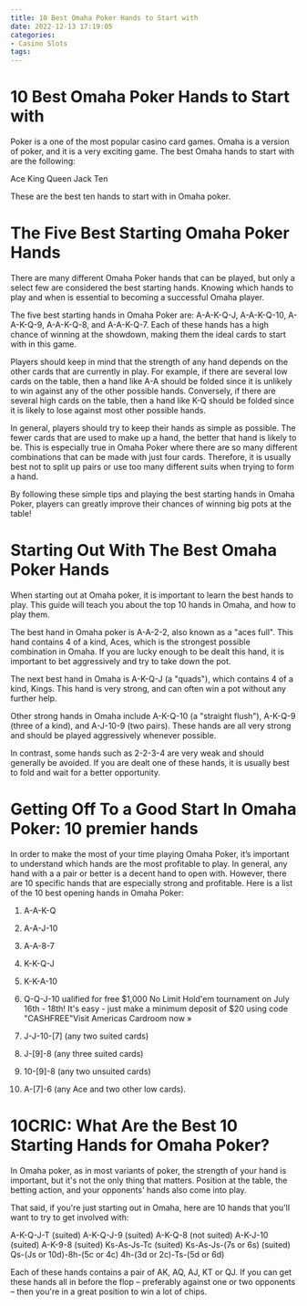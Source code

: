 ```yaml
---
title: 10 Best Omaha Poker Hands to Start with
date: 2022-12-13 17:19:05
categories:
- Casino Slots
tags:
---
```



#  10 Best Omaha Poker Hands to Start with

Poker is a one of the most popular casino card games. Omaha is a version of poker, and it is a very exciting game. The best Omaha hands to start with are the following:

Ace King Queen Jack Ten

These are the best ten hands to start with in Omaha poker.

#  The Five Best Starting Omaha Poker Hands

There are many different Omaha Poker hands that can be played, but only a select few are considered the best starting hands. Knowing which hands to play and when is essential to becoming a successful Omaha player.

The five best starting hands in Omaha Poker are: A-A-K-Q-J, A-A-K-Q-10, A-A-K-Q-9, A-A-K-Q-8, and A-A-K-Q-7. Each of these hands has a high chance of winning at the showdown, making them the ideal cards to start with in this game.

Players should keep in mind that the strength of any hand depends on the other cards that are currently in play. For example, if there are several low cards on the table, then a hand like A-A should be folded since it is unlikely to win against any of the other possible hands. Conversely, if there are several high cards on the table, then a hand like K-Q should be folded since it is likely to lose against most other possible hands.

In general, players should try to keep their hands as simple as possible. The fewer cards that are used to make up a hand, the better that hand is likely to be. This is especially true in Omaha Poker where there are so many different combinations that can be made with just four cards. Therefore, it is usually best not to split up pairs or use too many different suits when trying to form a hand.

By following these simple tips and playing the best starting hands in Omaha Poker, players can greatly improve their chances of winning big pots at the table!

#  Starting Out With The Best Omaha Poker Hands

When starting out at Omaha poker, it is important to learn the best hands to play. This guide will teach you about the top 10 hands in Omaha, and how to play them.

The best hand in Omaha poker is A-A-2-2, also known as a "aces full". This hand contains 4 of a kind, Aces, which is the strongest possible combination in Omaha. If you are lucky enough to be dealt this hand, it is important to bet aggressively and try to take down the pot.

The next best hand in Omaha is A-K-Q-J (a "quads"), which contains 4 of a kind, Kings. This hand is very strong, and can often win a pot without any further help.

Other strong hands in Omaha include A-K-Q-10 (a "straight flush"), A-K-Q-9 (three of a kind), and A-J-10-9 (two pairs). These hands are all very strong and should be played aggressively whenever possible.

In contrast, some hands such as 2-2-3-4 are very weak and should generally be avoided. If you are dealt one of these hands, it is usually best to fold and wait for a better opportunity.

#  Getting Off To a Good Start In Omaha Poker: 10 premier hands

In order to make the most of your time playing Omaha Poker, it’s important to understand which hands are the most profitable to play. In general, any hand with a a pair or better is a decent hand to open with. However, there are 10 specific hands that are especially strong and profitable. Here is a list of the 10 best opening hands in Omaha Poker:

1) A-A-K-Q

2) A-A-J-10

3) A-A-8-7

4) K-K-Q-J

5) K-K-A-10

6) Q-Q-J-10
ualified for free $1,000 No Limit Hold'em tournament on July 16th - 18th! It's easy - just make a minimum deposit of $20 using code "CASHFREE"Visit Americas Cardroom now »

 7) J-J-10-[7] (any two suited cards)

8) J-[9]-8 (any three suited cards) 
9) 10-[9]-8 (any two unsuited cards)
10) A-[7]-6 (any Ace and two other low cards).

#  10CRIC: What Are the Best 10 Starting Hands for Omaha Poker?

In Omaha poker, as in most variants of poker, the strength of your hand is important, but it's not the only thing that matters. Position at the table, the betting action, and your opponents' hands also come into play.

That said, if you're just starting out in Omaha, here are 10 hands that you'll want to try to get involved with:

A-K-Q-J-T (suited) A-K-Q-J-9 (suited) A-K-Q-8 (not suited) A-K-J-10 (suited) A-K-9-8 (suited) Ks-As-Js-Tc (suited) Ks-As-Js-(7s or 6s) (suited) Qs-(Js or 10d)-8h-(5c or 4c) 4h-(3d or 2c)-Ts-(5d or 6d)

Each of these hands contains a pair of AK, AQ, AJ, KT or QJ. If you can get these hands all in before the flop – preferably against one or two opponents – then you're in a great position to win a lot of chips.